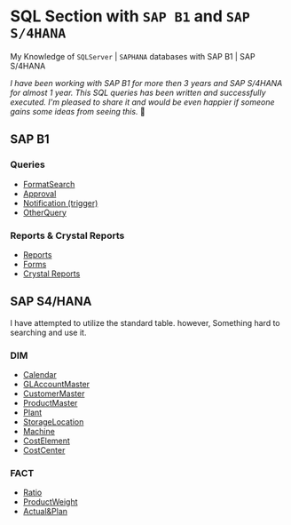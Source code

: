 # SQL Section with `SAP B1` and `SAP S/4HANA`

My Knowledge of `SQLServer` | `SAPHANA` databases with SAP B1 | SAP S/4HANA

_I have been working with SAP B1 for more then 3 years and SAP S/4HANA for almost 1 year. This SQL queries has been written and successfully executed. I'm pleased to share it and would be even happier if someone gains some ideas from seeing this._ 🤜

## SAP B1
### Queries
- [FormatSearch](/FormatSearch)
- [Approval](/Approval)
- [Notification (trigger)](/Notification)
- [OtherQuery](/ReusableQuery)

### Reports & Crystal Reports
- [Reports](/Reports)
- [Forms](/Forms)
- [Crystal Reports](/CrystalReports)
  
## SAP S4/HANA
I have attempted to utilize the standard table. however, Something hard to searching and use it.
### DIM
- [Calendar](/S4HANA/Dim/Calendar.sql)
- [GLAccountMaster](/S4HANA/Dim/GLAccountMaster.sql)
- [CustomerMaster](/S4HANA/Dim/CustomerMaster.sql)
- [ProductMaster](/S4HANA/Dim/ProductMaster.sql)
- [Plant](/S4HANA/Dim/Plant.sql)
- [StorageLocation](/S4HANA/Dim/StorageLocation.sql)
- [Machine](/S4HANA/Dim/Machine.sql)
- [CostElement](/S4HANA/Dim/CostElement.sql)
- [CostCenter](/S4HANA/Dim/CostCenter.sql)

### FACT
- [Ratio](/S4HANA/Fact/Ratio.sql)
- [ProductWeight](/S4HANA/Fact/ProductWeight.sql)
- [Actual&Plan](/S4HANA/Fact/Actual&Plan.sql)
